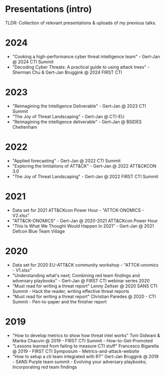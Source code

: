 # Presentations (intro)
TLDR: Collection of relevant presentations & uploads of my previous talks.

# 2024
- "Cooking a high-performance cyber threat intelligence team" - Gert-Jan @ 2024 CTI Summit
- "Decoding Cyber Threats: A practical guide to using attack trees" - Sherman Chu & Gert-Jan Bruggink @ 2024 FIRST CTI

# 2023
- "Reimagining the Intelligence Deliverable" - Gert-Jan @ 2023 CTI Summit
- "The Joy of Threat Landscaping" - Gert-Jan @ CTI-EU
- "Reimagining the intelligence deliverable" - Gert-Jan @ BSIDES Cheltenham

# 2022
- "Applied forecasting" - Gert-Jan @ 2022 CTI Summit
- "Exploring the limitations of ATT&CK" - Gert-Jan @ 2022 ATT&CKCON 3.0
- "The Joy of Threat Landscaping" - Gert-Jan @ 2022 FIRST CTI Summit

# 2021
- Data set for 2021 ATT&CKcon Power Hour - "ATTCK-ONOMICS - V2.xlsx" 
- "ATT&CK-ONOMICS" - Gert-Jan @ 2020-2021 ATT&CKcon Power Hour
- "This Is What We Thought Would Happen In 2021" - Gert-Jan @ 2021 Defcon Blue Team Village

# 2020
- Data set for 2020 EU-ATT&CK community workshop - "ATTCK-onomics - V1.xlsx" 
- "Understanding what's next; Combining red team findings and adversary playbooks" - Gert-Jan @ FIRST CTI webinar series 2020
- "Must read for writing a threat report" Lenny Zeltser @ 2020 SANS CTI Summit - Hack the reader, writing effective threat reports
- "Must read for writing a threat report" Christian Paredes @ 2020 - CTI Summit - Pen-to-paper and the finisher report

# 2019 
- "How to develop metrics to show how threat intel works" Toni Gidwani & Marika Chauvin @ 2019 - FIRST CTI Summit - How-to-Get-Promoted
- "Lessons learned from failing to measure CTI stuff" Francesco Bigarella @ 2019 - FIRST CTI Symposium - Metrics-and-attack-website
- "How to setup a cti team integrated with RT" Gert-Jan Bruggink @ 2019 - SANS Purple team summit - Evolving your adversary playbooks; Incorporating red team findings
